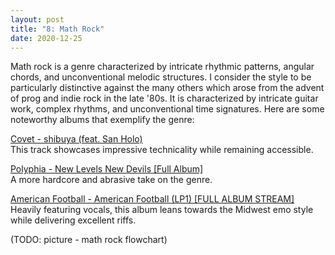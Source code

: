```yaml
---
layout: post
title: "8: Math Rock"
date: 2020-12-25
---
```


Math rock is a genre characterized by intricate rhythmic patterns, angular chords, and unconventional melodic structures. I consider the style to be particularly distinctive against the many others which arose from the advent of prog and indie rock in the late '80s. It is characterized by intricate guitar work, complex rhythms, and unconventional time signatures. Here are some noteworthy albums that exemplify the genre:

[Covet - shibuya (feat. San Holo)](https://youtu.be/ry7eZJ6qTS4?list=PLRPIdEPgTyNRNrMkrQ8JbMlViklOdW4Wt)  
This track showcases impressive technicality while remaining accessible.

[Polyphia - New Levels New Devils [Full Album]](https://youtu.be/H2j2gGqRXxI?t=1786)  
A more hardcore and abrasive take on the genre.

[American Football - American Football (LP1) [FULL ALBUM STREAM]](https://www.youtube.com/watch?v=QZNYVt87y60)  
Heavily featuring vocals, this album leans towards the Midwest emo style while delivering excellent riffs.

(TODO: picture - math rock flowchart)